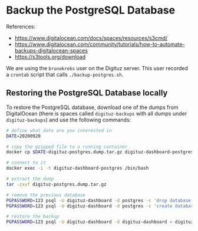 # Backup the PostgreSQL Database

References:

- https://www.digitalocean.com/docs/spaces/resources/s3cmd/
- https://www.digitalocean.com/community/tutorials/how-to-automate-backups-digitalocean-spaces
- https://s3tools.org/download

We are using the `brunokrebs` user on the Digituz server. This user recorded a `crontab` script that calls `./backup-postgres.sh`.

## Restoring the PostgreSQL Database locally

To restore the PostgreSQL database, download one of the dumps from DigitalOcean (there is spaces called `digituz-backups` with all dumps under `digituz-backups`) and use the following commands:

```bash
# define what date are you interested in
DATE=20200920

# copy the gzipped file to a running container
docker cp $DATE-digituz-postgres.dump.tar.gz digituz-dashboard-postgres:/digituz-postgres.dump.tar.gz

# connect to it
docker exec -i -t digituz-dashboard-postgres /bin/bash

# extract the dump
tar -zxvf digituz-postgres.dump.tar.gz

# remove the previous database
PGPASSWORD=123 psql -U digituz-dashboard -d postgres -c 'drop database "digituz-dashboard";'
PGPASSWORD=123 psql -U digituz-dashboard -d postgres -c 'create database "digituz-dashboard";'

# restore the backup
PGPASSWORD=123 psql -U digituz-dashboard -d digituz-dashboard < digituz-postgres.dump
```